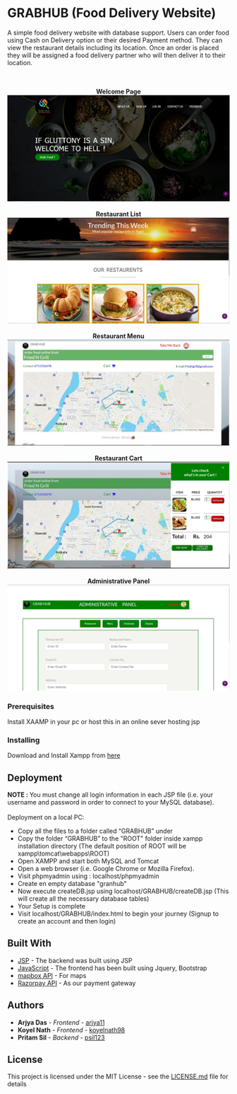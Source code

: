 # GRABHUB (Food Delivery Website)
A simple food delivery website with database support. Users can order food using Cash on Delivery option or their desired Payment method.
They can view the restaurant details including its location. Once an order is placed they will be assigned a food delivery partner who will then deliver it to their location.

<p align="center">
   <br><br>
   <b>Welcome Page</b>
  <img src="https://github.com/psil123/GRABHUB/blob/master/resources/images/demo1.JPG" border="0"/>
  <br><br>
   <b>Restaurant List</b>
  <img src="https://github.com/psil123/GRABHUB/blob/master/resources/images/demo2.JPG" border="0"/>
  <br><br>
   <b>Restaurant Menu</b>
  <img src="https://github.com/psil123/GRABHUB/blob/master/resources/images/demo3.JPG" border="0"/>
  <br><br>
   <b>Restaurant Cart</b>
  <img src="https://github.com/psil123/GRABHUB/blob/master/resources/images/demo4.JPG" border="0"/>
  <br><br>
   <b>Administrative Panel</b>
  <img src="https://github.com/psil123/GRABHUB/blob/master/resources/images/demo5.JPG" border="0"/>
</p>

### Prerequisites

Install XAAMP in your pc or host this in an online sever hosting jsp

### Installing

Download and Install Xampp from [here](https://www.apachefriends.org/download.html)

## Deployment

<b>NOTE : </b>You must change all login information in each JSP file (i.e. your username and password in order to connect to your MySQL database).<br><br>
Deployment on a local PC:
*	Copy all the files to a folder called “GRABHUB” under 
*	Copy the folder “GRABHUB” to the "ROOT" folder inside xampp installation directory (The default position of ROOT will be xampp\tomcat\webapps\ROOT)
*	Open XAMPP and start both MySQL and Tomcat 
*	Open a web browser (i.e. Google Chrome or Mozilla Firefox).
*	Visit phpmyadmin using : localhost/phpmyadmin
* Create en empty database "granhub"
* Now execute createDB.jsp using localhost/GRABHUB/createDB.jsp (This will create all the necessary database tables)
* Your Setup is complete
* Visit localhost/GRABHUB/index.html to begin your journey (Signup to create an account and then login)

## Built With

* [JSP](https://en.wikipedia.org/wiki/JavaServer_Pages) - The backend was built using JSP
* [JavaScript](https://www.javascript.com/) - The frontend has been built using Jquery, Bootstrap
* [mapbox API](https://www.mapbox.com/) - For maps
* [Razorpay API](https://razorpay.com/) - As our payment gateway

## Authors

* **Arjya Das** - *Frontend* - [arjya11](https://github.com/arjya11)
* **Koyel Nath** - *Frontend* - [koyelnath98](https://github.com/koyelnath98)
* **Pritam Sil** - *Backend* - [psil123](https://github.com/psil123)

## License

This project is licensed under the MIT License - see the [LICENSE.md](https://github.com/psil123/GRABHUB/LICENSE.md) file for details

